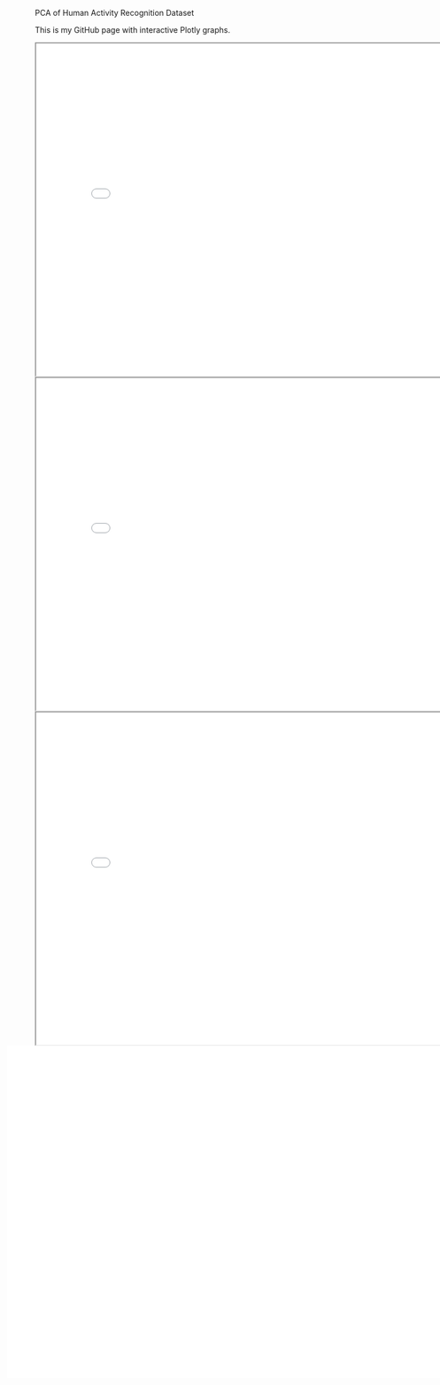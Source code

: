 PCA of Human Activity Recognition Dataset

This is my GitHub page with interactive Plotly graphs.   


<iframe src="Histogram.html" width="800" height="600"></iframe>


<iframe src="Histo_MP.html" width="800" height="600"></iframe>

<iframe src="Scree_Plot.html" width="800" height="600"></iframe>

<div style="margin-left: -50px;">
    <iframe src="PC_Plots.html" width="2400" height="600" style="border: none; float: left;"></iframe>
</div>
